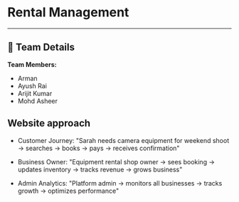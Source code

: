 #  Rental Management
---
## 👥 Team Details
 
**Team Members:**
- Arman 
- Ayush Rai  
- Arijit Kumar  
- Mohd Asheer

## Website approach

- Customer Journey: "Sarah needs camera equipment for weekend shoot → searches → books → pays → receives confirmation"

- Business Owner: "Equipment rental shop owner → sees booking → updates inventory → tracks revenue → grows business"

- Admin Analytics: "Platform admin → monitors all businesses → tracks growth → optimizes performance"

